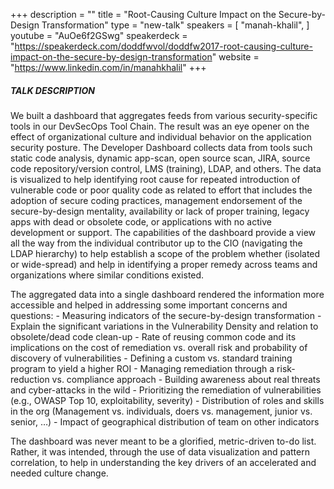 +++
description = ""
title = "Root-Causing Culture Impact on the Secure-by-Design Transformation"
type = "new-talk"
speakers = [
        "manah-khalil",
]
youtube = "AuOe6f2GSwg"
speakerdeck = "https://speakerdeck.com/doddfwvol/doddfw2017-root-causing-culture-impact-on-the-secure-by-design-transformation"
website = "https://www.linkedin.com/in/manahkhalil"
+++
##### TALK DESCRIPTION

We built a dashboard that aggregates feeds from various security-specific tools in our DevSecOps Tool Chain. The result was an eye opener on the effect of organizational culture and individual behavior on the application security posture. The Developer Dashboard collects data from tools such static code analysis, dynamic app-scan, open source scan, JIRA, source code repository/version control, LMS (training), LDAP, and others. The data is visualized to help identifying root cause for repeated introduction of vulnerable code or poor quality code as related to effort that includes the adoption of secure coding practices, management endorsement of the secure-by-design mentality, availability or lack of proper training, legacy apps with dead or obsolete code, or applications with no active development or support. The capabilities of the dashboard provide a view all the way from the individual contributor up to the CIO (navigating the LDAP hierarchy) to help establish a scope of the problem whether (isolated or wide-spread) and help in identifying a proper remedy across teams and organizations where similar conditions existed.

The aggregated data into a single dashboard rendered the information more accessible and helped in addressing some important concerns and questions: - Measuring indicators of the secure-by-design transformation - Explain the significant variations in the Vulnerability Density and relation to obsolete/dead code clean-up - Rate of reusing common code and its implications on the cost of remediation vs. overall risk and probability of discovery of vulnerabilities - Defining a custom vs. standard training program to yield a higher ROI - Managing remediation through a risk-reduction vs. compliance approach - Building awareness about real threats and cyber-attacks in the wild - Prioritizing the remediation of vulnerabilities (e.g., OWASP Top 10, exploitability, severity) - Distribution of roles and skills in the org (Management vs. individuals, doers vs. management, junior vs. senior, …) - Impact of geographical distribution of team on other indicators

The dashboard was never meant to be a glorified, metric-driven to-do list. Rather, it was intended, through the use of data visualization and pattern correlation, to help in understanding the key drivers of an accelerated and needed culture change.